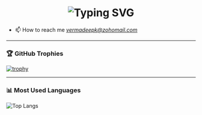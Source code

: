 <!-- Animated Name Heading -->
<h1 align="center">
<img src="https://readme-typing-svg.demolab.com?font=Fira+Code&size=24&pause=1000&color=1AF700&center=true&vCenter=true&width=550&lines=Hi+I'm+;Deepak A+Fullstack+Developer+from+India" alt="Typing SVG" />
</h1>


<!-- <h1 align="center">Hi 👋, I'm Deepak Verma</h1>
<h3 align="center">A passionate full-stack developer from India</h3> -->

- 📫 How to reach me *vermadeepk@zohomail.com*

---

### 🏆 GitHub Trophies
[![trophy](https://github-profile-trophy.vercel.app/?username=rishabhshri162&theme=flat&margin-w=15&margin-h=15)](https://github.com/ryo-ma/github-profile-trophy)

---

### 📊 Most Used Languages
![Top Langs](https://github-readme-stats.vercel.app/api/top-langs/?username=rishabhshri162&layout=compact&theme=default)
